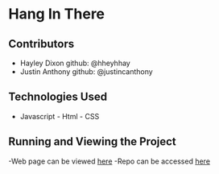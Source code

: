 # Hang In There

## Contributors
 - Hayley Dixon  github: @hheyhhay
 - Justin Anthony github: @justincanthony

## Technologies Used
 - Javascript - Html - CSS

## Running and Viewing the Project
 -Web page can be viewed [here](https://hheyhhay.github.io/hang-in-there-boilerplate/)
 -Repo can be accessed [here]()
##

